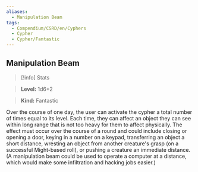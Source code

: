 ```yaml
---
aliases:
  - Manipulation Beam
tags:
  - Compendium/CSRD/en/Cyphers
  - Cypher
  - Cypher/Fantastic
---
```

  
    
## Manipulation Beam    
>[!info] Stats    
> **Level:** 1d6+2    
> **Kind:** Fantastic  
    
Over the course of one day, the user can activate the cypher a total number of times equal to its level. Each time, they can affect an object they can see within long range that is not too heavy for them to affect physically. The effect must occur over the course of a round and could include closing or opening a door, keying in a number on a keypad, transferring an object a short distance, wresting an object from another creature's grasp (on a successful Might-based roll), or pushing a creature an immediate distance. (A manipulation beam could be used to operate a computer at a distance, which would make some infiltration and hacking jobs easier.)